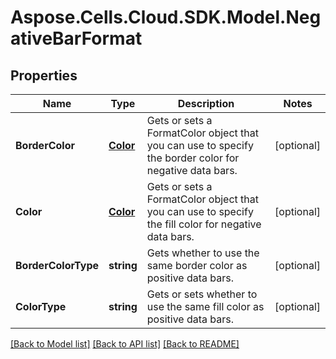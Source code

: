 # Aspose.Cells.Cloud.SDK.Model.NegativeBarFormat
## Properties

Name | Type | Description | Notes
------------ | ------------- | ------------- | -------------
**BorderColor** | [**Color**](Color.md) | Gets or sets a FormatColor object that you can use to specify the border    color for negative data bars.              | [optional] 
**Color** | [**Color**](Color.md) | Gets or sets a FormatColor object that you can use to specify the fill color    for negative data bars.              | [optional] 
**BorderColorType** | **string** | Gets whether to use the same border color as positive data bars.              | [optional] 
**ColorType** | **string** | Gets or sets whether to use the same fill color as positive data bars. | [optional] 

[[Back to Model list]](../README.md#documentation-for-models) [[Back to API list]](../README.md#documentation-for-api-endpoints) [[Back to README]](../README.md)

